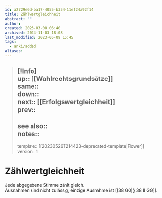 ```yaml
---
id: a2729e6d-ba17-4055-b354-11ef24a92f14
title: Zählwertgleichheit
abstract: ""
author: 
created: 2023-03-08 06:40
archived: 2024-11-03 18:08
last_modified: 2023-05-09 16:45
tags:
  - anki/added
aliases:
---
```


> [!Info]  
> up:: [[Wahlrechtsgrundsätze]]  
> same::  
> down::  
> next:: [[Erfolgswertgleichheit]]  
> prev::
> ---  
> see also::  
> notes::
> ---
> template:: [[20230526T214423-deprecated-template|Flower]]  
> version:: 1 

# Zählwertgleichheit

Jede abgegebene Stimme zählt gleich.  
Ausnahmen sind nicht zulässig, einzige Ausnahme ist [[38 GG|§ 38 II GG]].

